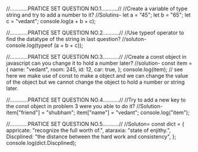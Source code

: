 //............PRATICE SET QUESTION NO.1...........//
//Create a variable of type string and try to add a number to it?
//Solutins-
let a = "45";
let b = "65";
let c = "vedant";
console.log(a + b + c);

//............PRATICE SET QUESTION NO.2...........//
//Use typeof operator to find the datatype of the string in last question?
//soluton-
console.log(typeof (a + b + c));

//............PRATICE SET QUESTION NO.3...........//
//Create a const object in javascript can you change it to hold a number later?
//solution-
const item = {
  name: "vedant",
  room: 245,
  id: 12,
  car: true,
};
console.log(item);
// see here we make use of const to make a object and we can change the value of the object but we cannot change the object to hold a number or string later.



//............PRATICE SET QUESTION NO.4...........//
//Try to add a new key to the const object in problem 3 were you able to do it?
//Solution-
item["friend"] = "shubham";
item["name"] = "vedant";
console.log("item");



//............PRATICE SET QUESTION NO.5...........//
//Soluton=
const dict = {
  appricate: "recognize the full worth of.",
  ataraxia: "state of enjithy.",
  Discplined: "the distance between the hard work and consistency",
};
console.log(dict.Discplined);
